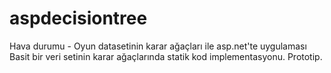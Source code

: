 # aspdecisiontree
Hava durumu - Oyun datasetinin karar ağaçları ile asp.net'te  uygulaması  
Basit bir veri setinin karar ağaçlarında statik kod implementasyonu. Prototip.
